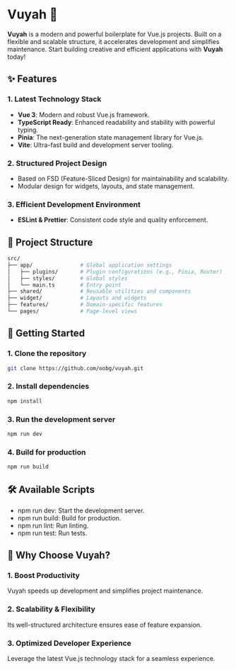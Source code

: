 # Vuyah 🚀

**Vuyah** is a modern and powerful boilerplate for Vue.js projects.
Built on a flexible and scalable structure, it accelerates development and simplifies maintenance.
Start building creative and efficient applications with **Vuyah** today!

## ✨ Features

### 1. Latest Technology Stack

- **Vue 3**: Modern and robust Vue.js framework.
- **TypeScript Ready**: Enhanced readability and stability with powerful typing.
- **Pinia**: The next-generation state management library for Vue.js.
- **Vite**: Ultra-fast build and development server tooling.

### 2. Structured Project Design

- Based on FSD (Feature-Sliced Design) for maintainability and scalability.
- Modular design for widgets, layouts, and state management.

### 3. Efficient Development Environment

- **ESLint & Prettier**: Consistent code style and quality enforcement.

[// not support]: # (- **Vitest**: Lightweight and fast unit testing.)
[// not support]: # (- **Cypress**: Optional E2E testing support for reliable QA.)

## 📂 Project Structure

```bash
src/
├── app/               # Global application settings
│   ├── plugins/       # Plugin configurations (e.g., Pinia, Router)
│   ├── styles/        # Global styles
│   └── main.ts        # Entry point
├── shared/            # Reusable utilities and components
├── widget/            # Layouts and widgets
├── features/          # Domain-specific features
└── pages/             # Page-level views
```

## 🚀 Getting Started

### 1. Clone the repository

```bash
git clone https://github.com/oobg/vuyah.git
```

### 2. Install dependencies
```bash
npm install
```

### 3. Run the development server
```bash
npm run dev
```

### 4. Build for production
```bash
npm run build
```

## 🛠️ Available Scripts

- npm run dev: Start the development server.
- npm run build: Build for production.
- npm run lint: Run linting.
- npm run test: Run tests.

## 🌟 Why Choose Vuyah?

### 1. Boost Productivity

Vuyah speeds up development and simplifies project maintenance.

### 2. Scalability & Flexibility

Its well-structured architecture ensures ease of feature expansion.

### 3. Optimized Developer Experience

Leverage the latest Vue.js technology stack for a seamless experience.